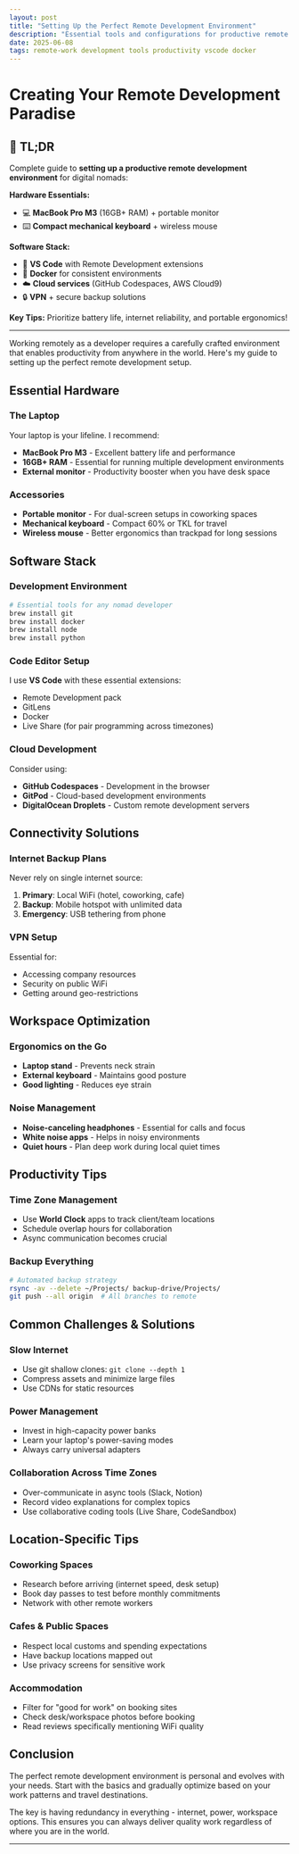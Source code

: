 ```yaml
---
layout: post
title: "Setting Up the Perfect Remote Development Environment"
description: "Essential tools and configurations for productive remote coding"
date: 2025-06-08
tags: remote-work development tools productivity vscode docker
---
```


# Creating Your Remote Development Paradise

## 📝 TL;DR

Complete guide to **setting up a productive remote development environment** for digital nomads:

**Hardware Essentials:**
- 💻 **MacBook Pro M3** (16GB+ RAM) + portable monitor
- ⌨️ **Compact mechanical keyboard** + wireless mouse  

**Software Stack:**
- 🔧 **VS Code** with Remote Development extensions
- 🐳 **Docker** for consistent environments
- ☁️ **Cloud services** (GitHub Codespaces, AWS Cloud9)
- 🔒 **VPN** + secure backup solutions

**Key Tips:** Prioritize battery life, internet reliability, and portable ergonomics!

---

Working remotely as a developer requires a carefully crafted environment that enables productivity from anywhere in the world. Here's my guide to setting up the perfect remote development setup.

## Essential Hardware

### The Laptop
Your laptop is your lifeline. I recommend:
- **MacBook Pro M3** - Excellent battery life and performance
- **16GB+ RAM** - Essential for running multiple development environments
- **External monitor** - Productivity booster when you have desk space

### Accessories
- **Portable monitor** - For dual-screen setups in coworking spaces
- **Mechanical keyboard** - Compact 60% or TKL for travel
- **Wireless mouse** - Better ergonomics than trackpad for long sessions

## Software Stack

### Development Environment
```bash
# Essential tools for any nomad developer
brew install git
brew install docker
brew install node
brew install python
```

### Code Editor Setup
I use **VS Code** with these essential extensions:
- Remote Development pack
- GitLens
- Docker
- Live Share (for pair programming across timezones)

### Cloud Development
Consider using:
- **GitHub Codespaces** - Development in the browser
- **GitPod** - Cloud-based development environments
- **DigitalOcean Droplets** - Custom remote development servers

## Connectivity Solutions

### Internet Backup Plans
Never rely on single internet source:
1. **Primary**: Local WiFi (hotel, coworking, cafe)
2. **Backup**: Mobile hotspot with unlimited data
3. **Emergency**: USB tethering from phone

### VPN Setup
Essential for:
- Accessing company resources
- Security on public WiFi
- Getting around geo-restrictions

## Workspace Optimization

### Ergonomics on the Go
- **Laptop stand** - Prevents neck strain
- **External keyboard** - Maintains good posture
- **Good lighting** - Reduces eye strain

### Noise Management
- **Noise-canceling headphones** - Essential for calls and focus
- **White noise apps** - Helps in noisy environments
- **Quiet hours** - Plan deep work during local quiet times

## Productivity Tips

### Time Zone Management
- Use **World Clock** apps to track client/team locations
- Schedule overlap hours for collaboration
- Async communication becomes crucial

### Backup Everything
```bash
# Automated backup strategy
rsync -av --delete ~/Projects/ backup-drive/Projects/
git push --all origin  # All branches to remote
```

## Common Challenges & Solutions

### Slow Internet
- Use git shallow clones: `git clone --depth 1`
- Compress assets and minimize large files
- Use CDNs for static resources

### Power Management
- Invest in high-capacity power banks
- Learn your laptop's power-saving modes
- Always carry universal adapters

### Collaboration Across Time Zones
- Over-communicate in async tools (Slack, Notion)
- Record video explanations for complex topics
- Use collaborative coding tools (Live Share, CodeSandbox)

## Location-Specific Tips

### Coworking Spaces
- Research before arriving (internet speed, desk setup)
- Book day passes to test before monthly commitments
- Network with other remote workers

### Cafes & Public Spaces
- Respect local customs and spending expectations
- Have backup locations mapped out
- Use privacy screens for sensitive work

### Accommodation
- Filter for "good for work" on booking sites
- Check desk/workspace photos before booking
- Read reviews specifically mentioning WiFi quality

## Conclusion

The perfect remote development environment is personal and evolves with your needs. Start with the basics and gradually optimize based on your work patterns and travel destinations.

The key is having redundancy in everything - internet, power, workspace options. This ensures you can always deliver quality work regardless of where you are in the world.

---